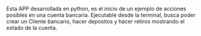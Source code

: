 Esta APP desarrollada en python, es el inicio de un ejemplo de acciones posibles en una cuenta bancaria.
Ejecutable desde la terminal, busca poder crear un Cliente bancario, hacer depositos y hacer retiros 
mostrando el estado de la cuenta.
